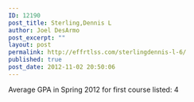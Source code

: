 ```yaml
---
ID: 12190
post_title: Sterling,Dennis L
author: Joel DesArmo
post_excerpt: ""
layout: post
permalink: http://effrtlss.com/sterlingdennis-l-6/
published: true
post_date: 2012-11-02 20:50:06
---
```

<p>Average GPA in Spring 2012 for first course listed: 4</p>